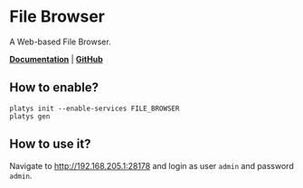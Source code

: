 # File Browser

A Web-based File Browser.

**[Documentation](https://filebrowser.org/)** | **[GitHub](https://github.com/filebrowser/filebrowser)** 

## How to enable?

```
platys init --enable-services FILE_BROWSER
platys gen
```

## How to use it?

Navigate to <http://192.168.205.1:28178> and login as user `admin` and password `admin`. 